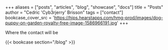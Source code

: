 +++
aliases = ["posts", "articles", "blog", "showcase", "docs"]
title = "Posts"
author = "Cedric 'Cyb3rjerry' Brisson"
tags = ["contact"]
bookcase_cover_src = 'https://hips.hearstapps.com/hmg-prod/images/dog-puppy-on-garden-royalty-free-image-1586966191.jpg'
+++

Where the contact will be

{{< bookcase section="/blog" >}}